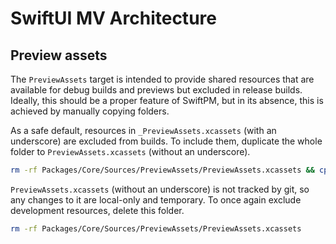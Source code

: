 # SwiftUI MV Architecture

## Preview assets

The `PreviewAssets` target is intended to provide shared resources that are available for debug builds and previews but excluded in release builds. Ideally, this should be a proper feature of SwiftPM, but in its absence, this is achieved by manually copying folders.

As a safe default, resources in `_PreviewAssets.xcassets` (with an underscore) are excluded from builds. To include them, duplicate the whole folder to `PreviewAssets.xcassets` (without an underscore).
```sh
rm -rf Packages/Core/Sources/PreviewAssets/PreviewAssets.xcassets && cp -R Packages/Core/Sources/PreviewAssets/_PreviewAssets.xcassets Packages/Core/Sources/PreviewAssets/PreviewAssets.xcassets
```

`PreviewAssets.xcassets` (without an underscore) is not tracked by git, so any changes to it are local-only and temporary. To once again exclude development resources, delete this folder.
```sh
rm -rf Packages/Core/Sources/PreviewAssets/PreviewAssets.xcassets
```
